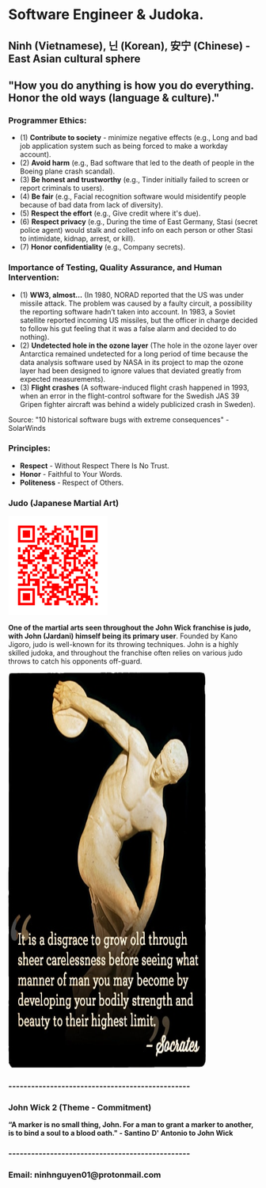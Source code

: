 <head>
  <h1>Software Engineer & Judoka.</h1>
  <h2>Ninh (Vietnamese), 닌 (Korean), 安宁 (Chinese) - East Asian cultural sphere</h2>
  <h2>"How you do anything is how you do everything. Honor the old ways (language & culture)."</h2>
</head>

<body>
  <h3>Programmer Ethics:</h3>
  <ul>
    <li>(1) <b>Contribute to society</b> - minimize negative effects (e.g., Long and bad job application system such as being forced to make a workday account).</li>
    <li>(2) <b>Avoid harm</b> (e.g., Bad software that led to the death of people in the Boeing plane crash scandal).</li>
    <li>(3) <b>Be honest and trustworthy</b> (e.g., Tinder initially failed to screen or report criminals to users).</li>
    <li>(4) <b>Be fair</b> (e.g., Facial recognition software would misidentify people because of bad data from lack of diversity).</li>
    <li>(5) <b>Respect the effort</b> (e.g., Give credit where it's due).</li>
    <li>(6) <b>Respect privacy</b> (e.g., During the time of East Germany, Stasi (secret police agent) would stalk and collect info on each person or other Stasi to intimidate, kidnap, arrest, or kill).</li>
    <li>(7) <b>Honor confidentiality</b> (e.g., Company secrets).</li>
  </ul>

  <h3>Importance of Testing, Quality Assurance, and Human Intervention:</h3>
  <ul>
    <li>(1) <b>WW3, almost…</b> (In 1980, NORAD reported that the US was under missile attack. The problem was caused by a faulty circuit, a possibility the reporting software hadn’t taken into account.
In 1983, a Soviet satellite reported incoming US missiles, but the officer in charge decided to follow his gut feeling that it was a false alarm and decided to do nothing).
</li>
    <li>(2) <b>Undetected hole in the ozone layer</b> (The hole in the ozone layer over Antarctica remained undetected for a long period of time because the data analysis software used by NASA in its project to map the ozone layer had been designed to ignore values that deviated greatly from expected measurements).</li>
    <li>(3) <b>Flight crashes</b> (A software-induced flight crash happened in 1993, when an error in the flight-control software for the Swedish JAS 39 Gripen fighter aircraft was behind a widely publicized crash in Sweden).</li>
  </ul>
  <p>Source: "10 historical software bugs with extreme consequences" - SolarWinds</p>
  
  <h3>Principles:</h3>
  <ul>
    <li><b>Respect</b> - Without Respect There Is No Trust.</li>
    <li><b>Honor</b> - Faithful to Your Words.</li>
    <li><b>Politeness</b> - Respect of Others.</li>
  </ul>
  
  <h3>Judo (Japanese Martial Art)</h3>
  <img src="/asset/judo.png" alt="Judo QR code" height="200" width="200">

  <p><b>One of the martial arts seen throughout the John Wick franchise is judo, with John (Jardani) himself being its primary user</b>. Founded by Kano Jigoro, judo is well-known for its throwing techniques. John is a highly skilled judoka, and throughout the franchise often relies on various judo throws to catch his opponents off-guard.</p>

  <img src="/asset/fitness.JPG" alt="quote" height="800" width="400">

  <h3>------------------------------------------------</h3>
  <h3>John Wick 2 (Theme - Commitment)</h3>
  <p><b>“A marker is no small thing, John. For a man to grant a marker to another, is to bind a soul to a blood oath."
    - Santino D' Antonio to John Wick</b></p>
  <h3>------------------------------------------------</h3>
  
  <footer>
    <h3>Email: ninhnguyen01@protonmail.com</h3>
  </footer>
</body>

<!---
ninh-nguyen01/ninh-nguyen01 is a ✨ special ✨ repository because its `README.md` (this file) appears on your GitHub profile.
You can click the Preview link to take a look at your changes.
--->
